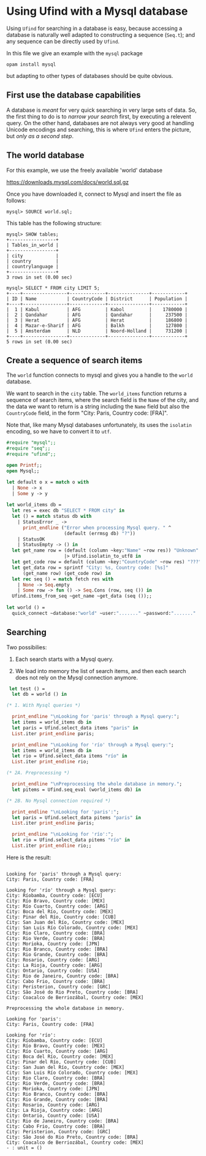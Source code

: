 # Using Ufind with a Mysql database

Using `Ufind` for searching in a database is easy, because accessing a
database is naturally well adapted to constructing a sequence
(`Seq.t`); and any sequence can be directly used by `Ufind`.

In this file we give an example with the `mysql` package

```
opam install mysql
```

but adapting to other types of databases should be quite obvious.

## First use the database capabilities

A database is _meant_ for very quick searching in very large sets of
data.  So, the first thing to do is to _narrow your search_ first, by
executing a relevent query. On the other hand, databases are not
always very good at handling Unicode encodings and searching, this is
where `Ufind` enters the picture, but _only as a second step_.

## The world database

For this example, we use the freely available 'world' database

https://downloads.mysql.com/docs/world.sql.gz

Once you have downloaded it, connect to Mysql and insert the file as follows:

```
mysql> SOURCE world.sql;
```

This table has the following structure:

```
mysql> SHOW tables;
+-----------------+
| Tables_in_world |
+-----------------+
| city            |
| country         |
| countrylanguage |
+-----------------+
3 rows in set (0.00 sec)

mysql> SELECT * FROM city LIMIT 5;
+----+----------------+-------------+---------------+------------+
| ID | Name           | CountryCode | District      | Population |
+----+----------------+-------------+---------------+------------+
|  1 | Kabul          | AFG         | Kabol         |    1780000 |
|  2 | Qandahar       | AFG         | Qandahar      |     237500 |
|  3 | Herat          | AFG         | Herat         |     186800 |
|  4 | Mazar-e-Sharif | AFG         | Balkh         |     127800 |
|  5 | Amsterdam      | NLD         | Noord-Holland |     731200 |
+----+----------------+-------------+---------------+------------+
5 rows in set (0.00 sec)
```

## Create a sequence of search items

The `world` function connects to mysql and gives you a handle to the
`world` database.

We want to search in the `city` table. The `world_items` function
returns a sequence of search items, where the search field is the
`Name` of the city, and the data we want to return is a string
including the `Name` field but also the `CountryCode` field, in the
form "City: Paris, Country code: [FRA]".

Note that, like many Mysql databases unfortunately, its uses the
`isolatin` encoding, so we have to convert it to `utf`.


```ocaml
#require "mysql";;
#require "seq";;
#require "ufind";;

open Printf;;
open Mysql;;

let default o x = match o with
  | None -> x
  | Some y -> y
    
let world_items db =
  let res = exec db "SELECT * FROM city" in
  let () = match status db with
    | StatusError _ ->
      print_endline ("Error when processing Mysql query. " ^
                     (default (errmsg db) "?"))
    | StatusOK
    | StatusEmpty -> () in
  let get_name row = (default (column ~key:"Name" ~row res)) "Unknown"
                     |> Ufind.isolatin_to_utf8 in
  let get_code row = default (column ~key:"CountryCode" ~row res) "???" in
  let get_data row = sprintf "City: %s, Country code: [%s]"
      (get_name row) (get_code row) in
  let rec seq () = match fetch res with
    | None -> Seq.empty
    | Some row -> fun () -> Seq.Cons (row, seq ()) in
  Ufind.items_from_seq ~get_name ~get_data (seq ());;
  
let world () =
  quick_connect ~database:"world" ~user:"......." ~password:"......."  ()
```

## Searching

Two possibilies:

1. Each search starts with a Mysql query.

2. We load into memory the list of search items, and then each search
does not rely on the Mysql connection anymore.

```ocaml
 let test () =
  let db = world () in

(* 1. With Mysql queries *)

  print_endline "\nLooking for 'paris' through a Mysql query:";
  let items = world_items db in
  let paris = Ufind.select_data items "paris" in
  List.iter print_endline paris;

  print_endline "\nLooking for 'río' through a Mysql query:";
  let items = world_items db in
  let rio = Ufind.select_data items "río" in
  List.iter print_endline rio;

(* 2A. Preprocessing *)

  print_endline "\nPreprocessing the whole database in memory.";
  let pitems = Ufind.seq_eval (world_items db) in

(* 2B. No Mysql connection required *)

  print_endline "\nLooking for 'paris':";
  let paris = Ufind.select_data pitems "paris" in
  List.iter print_endline paris;

  print_endline "\nLooking for 'río':";
  let rio = Ufind.select_data pitems "río" in
  List.iter print_endline rio;;

```

Here is the result:

```

Looking for 'paris' through a Mysql query:
City: Paris, Country code: [FRA]

Looking for 'río' through a Mysql query:
City: Ríobamba, Country code: [ECU]
City: Río Bravo, Country code: [MEX]
City: Río Cuarto, Country code: [ARG]
City: Boca del Río, Country code: [MEX]
City: Pinar del Río, Country code: [CUB]
City: San Juan del Río, Country code: [MEX]
City: San Luis Río Colorado, Country code: [MEX]
City: Rio Claro, Country code: [BRA]
City: Rio Verde, Country code: [BRA]
City: Morioka, Country code: [JPN]
City: Rio Branco, Country code: [BRA]
City: Rio Grande, Country code: [BRA]
City: Rosario, Country code: [ARG]
City: La Rioja, Country code: [ARG]
City: Ontario, Country code: [USA]
City: Rio de Janeiro, Country code: [BRA]
City: Cabo Frio, Country code: [BRA]
City: Peristerion, Country code: [GRC]
City: São José do Rio Preto, Country code: [BRA]
City: Coacalco de Berriozábal, Country code: [MEX]

Preprocessing the whole database in memory.

Looking for 'paris':
City: Paris, Country code: [FRA]

Looking for 'río':
City: Ríobamba, Country code: [ECU]
City: Río Bravo, Country code: [MEX]
City: Río Cuarto, Country code: [ARG]
City: Boca del Río, Country code: [MEX]
City: Pinar del Río, Country code: [CUB]
City: San Juan del Río, Country code: [MEX]
City: San Luis Río Colorado, Country code: [MEX]
City: Rio Claro, Country code: [BRA]
City: Rio Verde, Country code: [BRA]
City: Morioka, Country code: [JPN]
City: Rio Branco, Country code: [BRA]
City: Rio Grande, Country code: [BRA]
City: Rosario, Country code: [ARG]
City: La Rioja, Country code: [ARG]
City: Ontario, Country code: [USA]
City: Rio de Janeiro, Country code: [BRA]
City: Cabo Frio, Country code: [BRA]
City: Peristerion, Country code: [GRC]
City: São José do Rio Preto, Country code: [BRA]
City: Coacalco de Berriozábal, Country code: [MEX]
- : unit = ()

```

